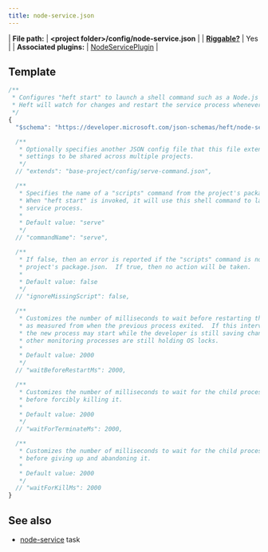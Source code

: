 ```yaml
---
title: node-service.json
---
```


| **File path:** | **&lt;project folder&gt;/config/node-service.json** |
| [**Riggable?**](/heft/rig_packages) | Yes |
| **Associated plugins:** | [NodeServicePlugin](https://github.com/microsoft/rushstack/blob/master/apps/heft/src/plugins/NodeServicePlugin.ts) |

## Template

```js
/**
 * Configures "heft start" to launch a shell command such as a Node.js service.
 * Heft will watch for changes and restart the service process whenever it gets rebuilt.
 */
{
  "$schema": "https://developer.microsoft.com/json-schemas/heft/node-service.schema.json"

  /**
   * Optionally specifies another JSON config file that this file extends from. This provides a way for standard
   * settings to be shared across multiple projects.
   */
  // "extends": "base-project/config/serve-command.json",

  /**
   * Specifies the name of a "scripts" command from the project's package.json file.
   * When "heft start" is invoked, it will use this shell command to launch the
   * service process.
   *
   * Default value: "serve"
   */
  // "commandName": "serve",

  /**
   * If false, then an error is reported if the "scripts" command is not found in the
   * project's package.json.  If true, then no action will be taken.
   *
   * Default value: false
   */
  // "ignoreMissingScript": false,

  /**
   * Customizes the number of milliseconds to wait before restarting the child process,
   * as measured from when the previous process exited.  If this interval is too small, then
   * the new process may start while the developer is still saving changes, or while
   * other monitoring processes are still holding OS locks.
   *
   * Default value: 2000
   */
  // "waitBeforeRestartMs": 2000,

  /**
   * Customizes the number of milliseconds to wait for the child process to be terminated (SIGTERM)
   * before forcibly killing it.
   *
   * Default value: 2000
   */
  // "waitForTerminateMs": 2000,

  /**
   * Customizes the number of milliseconds to wait for the child process to be killed (SIGKILL)
   * before giving up and abandoning it.
   *
   * Default value: 2000
   */
  // "waitForKillMs": 2000
}
```

## See also

- [node-service](/heft_tasks/node-service) task
